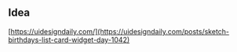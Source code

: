 ## Idea

[https://uidesigndaily.com/](https://uidesigndaily.com/posts/sketch-birthdays-list-card-widget-day-1042)